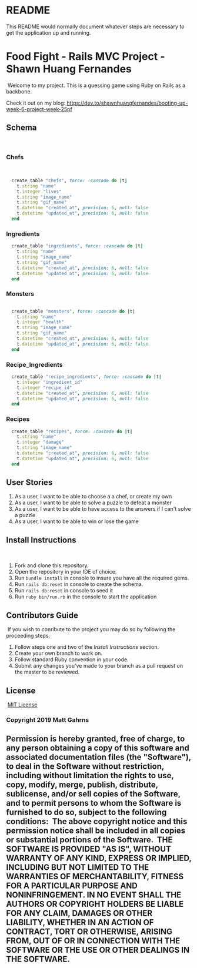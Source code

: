 # README

This README would normally document whatever steps are necessary to get the
application up and running.

# Food Fight - Rails MVC Project - Shawn Huang Fernandes
​
Welcome to my project. This is a guessing game using Ruby on Rails as a backbone.

Check it out on my blog: https://dev.to/shawnhuangfernandes/booting-up-week-6-project-week-25pf
​
## Schema
​
### Chefs
​
```ruby
  create_table "chefs", force: :cascade do |t|
    t.string "name"
    t.integer "lives"
    t.string "image_name"
    t.string "gif_name"
    t.datetime "created_at", precision: 6, null: false
    t.datetime "updated_at", precision: 6, null: false
  end
```

### Ingredients

```ruby
  create_table "ingredients", force: :cascade do |t|
    t.string "name"
    t.string "image_name"
    t.string "gif_name"
    t.datetime "created_at", precision: 6, null: false
    t.datetime "updated_at", precision: 6, null: false
  end
```

### Monsters

```ruby

  create_table "monsters", force: :cascade do |t|
    t.string "name"
    t.integer "health"
    t.string "image_name"
    t.string "gif_name"
    t.datetime "created_at", precision: 6, null: false
    t.datetime "updated_at", precision: 6, null: false
  end
```

### Recipe_Ingredients

```ruby
  create_table "recipe_ingredients", force: :cascade do |t|
    t.integer "ingredient_id"
    t.integer "recipe_id"
    t.datetime "created_at", precision: 6, null: false
    t.datetime "updated_at", precision: 6, null: false
  end
```

### Recipes

```ruby
  create_table "recipes", force: :cascade do |t|
    t.string "name"
    t.integer "damage"
    t.string "image_name"
    t.datetime "created_at", precision: 6, null: false
    t.datetime "updated_at", precision: 6, null: false
  end
```

## User Stories
1. As a user, I want to be able to choose a a chef, or create my own
2. As a user, I want to be able to solve a puzzle to defeat a monster
3. As a user, I want to be able to have access to the answers if I can't solve a puzzle
4. As a user, I want to be able to win or lose the game
​
## Install Instructions
​
1. Fork and clone this repository.
2. Open the repository in your IDE of choice.
3. Run ```bundle install``` in console to insure you have all the required gems.
4. Run ```rails db:reset``` in console to create the schema.
5. Run ```rails db:reset``` in console to seed it
5. Run ```ruby bin/run.rb``` in the console to start the application
​
## Contributors Guide
​
If you wish to conribute to the project you may do so by following the proceeding steps:
1. Follow steps one and two of the *Install Instructions* section.
2. Create your own branch to work on.
3. Follow standard Ruby convention in your code.
4. Submit any changes you've made to your branch as a pull request on the master to be reviewed.
​
## License
​
[MIT License](https://opensource.org/licenses/MIT)
​
### Copyright 2019 Matt Gahrns
​
Permission is hereby granted, free of charge, to any person obtaining a copy of this software and associated documentation files (the "Software"), to deal in the Software without restriction, including without limitation the rights to use, copy, modify, merge, publish, distribute, sublicense, and/or sell copies of the Software, and to permit persons to whom the Software is furnished to do so, subject to the following conditions:
​
The above copyright notice and this permission notice shall be included in all copies or substantial portions of the Software.
​
THE SOFTWARE IS PROVIDED "AS IS", WITHOUT WARRANTY OF ANY KIND, EXPRESS OR IMPLIED, INCLUDING BUT NOT LIMITED TO THE WARRANTIES OF MERCHANTABILITY, FITNESS FOR A PARTICULAR PURPOSE AND NONINFRINGEMENT. IN NO EVENT SHALL THE AUTHORS OR COPYRIGHT HOLDERS BE LIABLE FOR ANY CLAIM, DAMAGES OR OTHER LIABILITY, WHETHER IN AN ACTION OF CONTRACT, TORT OR OTHERWISE, ARISING FROM, OUT OF OR IN CONNECTION WITH THE SOFTWARE OR THE USE OR OTHER DEALINGS IN THE SOFTWARE.
​
​
​
​
​
​
​
---
